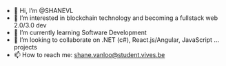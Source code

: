 - 👋 Hi, I’m @SHANEVL
- 👀 I’m interested in blockchain technology and becoming a fullstack web 2.0/3.0 dev
- 🌱 I’m currently learning Software Development
- 💞️ I’m looking to collaborate on .NET (c#), React.js/Angular, JavaScript ... projects
- 📫 How to reach me: shane.vanloo@student.vives.be

<!---
SHANEVL/SHANEVL is a ✨ special ✨ repository because its `README.md` (this file) appears on your GitHub profile.
You can click the Preview link to take a look at your changes.
--->
